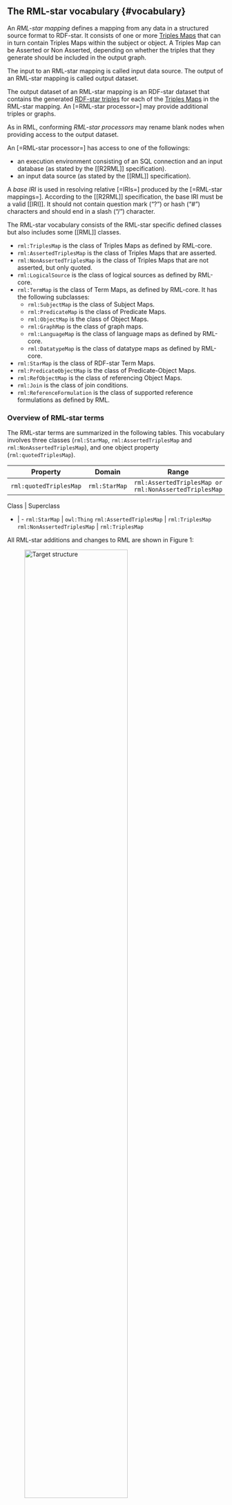 ## The RML-star vocabulary {#vocabulary}

An <dfn data-lt="rml-star-mapping">RML-star mapping</dfn> defines a mapping from any data in a structured source format to RDF-star. It consists of one or more [Triples Maps](https://rml.io/specs/rml/#triples-map) that can in turn contain Triples Maps within the subject or object. A Triples Map can be Asserted or Non Asserted, depending on whether the triples that they generate should be included in the output graph.

The input to an RML-star mapping is called input data source. The output of an RML-star mapping is called output dataset.

The output dataset of an RML-star mapping is an RDF-star dataset that contains the generated [RDF-star triples](https://www.w3.org/2021/12/rdf-star.html#dfn-triple) for each of the [Triples Maps](https://rml.io/specs/rml/#triples-map) in the RML-star mapping. An [=RML-star processor=] may provide additional triples or graphs.

As in RML, conforming <dfn data-lt="rml-star-processors">RML-star processors</dfn> may rename blank nodes when providing access to the output dataset.

An [=RML-star processor=] has access to one of the followings:

* an execution environment consisting of an SQL connection and an input database (as stated by the [[R2RML]] specification).
* an input data source (as stated by the [[RML]] specification).

A <dfn data-lt="iri">base IRI</dfn> is used in resolving relative [=IRIs=] produced by the [=RML-star mappings=]. According to the [[R2RML]] specification, the base IRI must be a valid [[IRI]]. It should not contain question mark (“?”) or hash (“#”) characters and should end in a slash (“/”) character.

The RML-star vocabulary consists of the RML-star specific defined classes but also includes some [[RML]] classes.

* `rml:TriplesMap` is the class of Triples Maps as defined by RML-core.
* `rml:AssertedTriplesMap` is the class of Triples Maps that are asserted.
* `rml:NonAssertedTriplesMap` is the class of Triples Maps that are not asserted, but only quoted.
* `rml:LogicalSource` is the class of logical sources as defined by RML-core.
* `rml:TermMap` is the class of Term Maps, as defined by RML-core. It has the following subclasses:
  * `rml:SubjectMap` is the class of Subject Maps.
  * `rml:PredicateMap` is the class of Predicate Maps.
  * `rml:ObjectMap` is the class of Object Maps.
  * `rml:GraphMap` is the class of graph maps.
  * `rml:LanguageMap` is the class of language maps as defined by RML-core.
  * `rml:DatatypeMap` is the class of datatype maps as defined by RML-core.
* `rml:StarMap` is the class of RDF-star Term Maps.
* `rml:PredicateObjectMap` is the class of Predicate-Object Maps.
* `rml:RefObjectMap` is the class of referencing Object Maps.
* `rml:Join` is the class of join conditions.
* `rml:ReferenceFormulation` is the class of supported reference formulations as defined by RML.

### Overview of RML-star terms
The RML-star terms are summarized in the following tables.
This vocabulary involves three classes (`rml:StarMap`, `rml:AssertedTriplesMap` and `rml:NonAssertedTriplesMap`), and one object property (`rml:quotedTriplesMap`).

Property | Domain | Range
-|-|-
`rml:quotedTriplesMap` | `rml:StarMap` |  `rml:AssertedTriplesMap or rml:NonAssertedTriplesMap`

Class | Superclass
- | -
`rml:StarMap` | `owl:Thing`
`rml:AssertedTriplesMap` | `rml:TriplesMap`
`rml:NonAssertedTriplesMap` | `rml:TriplesMap`

All RML-star additions and changes to RML are shown in Figure 1:
<figure>
  <img src="./resources/images/rml-star_diagram.png" alt="Target structure" style="width:75%"/>
  <figcaption>To enable the generation of RDF-star graphs, RML-star adds three classes and one object property to the RML ontology.</figcaption>
</figure>
